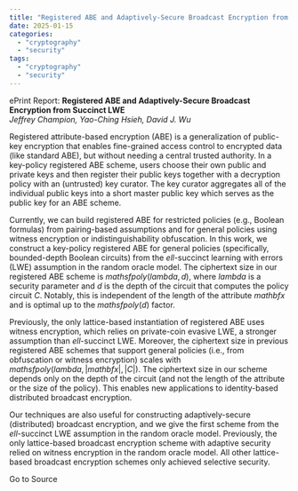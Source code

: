 ```yaml
---
title: "Registered ABE and Adaptively-Secure Broadcast Encryption from Succinct LWE"
date: 2025-01-15
categories: 
  - "cryptography"
  - "security"
tags: 
  - "cryptography"
  - "security"
---
```


ePrint Report: **Registered ABE and Adaptively-Secure Broadcast Encryption from Succinct LWE**  
_Jeffrey Champion, Yao-Ching Hsieh, David J. Wu_

Registered attribute-based encryption (ABE) is a generalization of public-key encryption that enables fine-grained access control to encrypted data (like standard ABE), but without needing a central trusted authority. In a key-policy registered ABE scheme, users choose their own public and private keys and then register their public keys together with a decryption policy with an (untrusted) key curator. The key curator aggregates all of the individual public keys into a short master public key which serves as the public key for an ABE scheme.  
  
Currently, we can build registered ABE for restricted policies (e.g., Boolean formulas) from pairing-based assumptions and for general policies using witness encryption or indistinguishability obfuscation. In this work, we construct a key-policy registered ABE for general policies (specifically, bounded-depth Boolean circuits) from the $ell$-succinct learning with errors (LWE) assumption in the random oracle model. The ciphertext size in our registered ABE scheme is $mathsf{poly}(lambda, d)$, where $lambda$ is a security parameter and $d$ is the depth of the circuit that computes the policy circuit $C$. Notably, this is independent of the length of the attribute $mathbf{x}$ and is optimal up to the $mathsf{poly}(d)$ factor.  
  
Previously, the only lattice-based instantiation of registered ABE uses witness encryption, which relies on private-coin evasive LWE, a stronger assumption than $ell$-succinct LWE. Moreover, the ciphertext size in previous registered ABE schemes that support general policies (i.e., from obfuscation or witness encryption) scales with $mathsf{poly}(lambda, |mathbf{x}|, |C|)$. The ciphertext size in our scheme depends only on the depth of the circuit (and not the length of the attribute or the size of the policy). This enables new applications to identity-based distributed broadcast encryption.  
  
Our techniques are also useful for constructing adaptively-secure (distributed) broadcast encryption, and we give the first scheme from the $ell$-succinct LWE assumption in the random oracle model. Previously, the only lattice-based broadcast encryption scheme with adaptive security relied on witness encryption in the random oracle model. All other lattice-based broadcast encryption schemes only achieved selective security.

Go to Source
